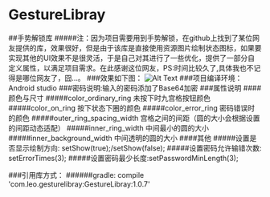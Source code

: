 # GestureLibray
##手势解锁库
#####注：因为项目需要用到手势解锁，在github上找到了某位网友提供的库，效果很好，但是由于该库是直接使用资源图片绘制状态图标，如果要实现其他的UI效果不是很灵活，于是自己对其进行了一些优化，提供了一部分自定义属性，以满足项目需求。在此感谢这位网友，PS:时间比较久了,具体我也不记得是哪位网友了，囧...。
###效果如下图：
![Alt Text](http://a1.qpic.cn/psb?/ce0faf5b-de8c-4e33-90c5-83a9f7b4be98/zaSllfWJWbMTBTMvXTg5hbIdi2eGw86R2fmB3tvPvlk!/b/dGUBAAAAAAAA&bo=UgFYAgAAAAACSGU!&rf=viewer_4)
###项目编译环境：Android studio
###密码说明:输入的密码添加了Base64加密
###属性说明
####颜色与尺寸
#####color_ordinary_ring 未按下时九宫格按钮颜色
#####color_on_ring 按下状态下圈的颜色
#####color_error_ring 密码错误时的颜色
#####outer_ring_spacing_width 宫格之间的间距（圆的大小会根据设置的间距动态适配）
#####inner_ring_width 中间最小的圆的大小
#####inner_background_width 中间透明的圆的大小
####其他
#####设置是否显示绘制方向: setShow(true);/setShow(false);
#####设置密码允许输错次数: setErrorTimes(3);
#####设置密码最少长度:setPasswordMinLength(3);

###引用库方式：
######gradle: compile 'com.leo.gesturelibray:GestureLibray:1.0.7'


